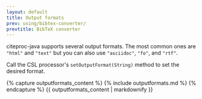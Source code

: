 ```yaml
---
layout: default
title: Output formats
prev: using/bibtex-converter/
prevtitle: BibTeX converter
---
```


citeproc-java supports several output formats. The most common
ones are `"html"` and `"text"` but you can also use `"asciidoc"`,
`"fo"`, and `"rtf"`.

Call the CSL processor's `setOutputFormat(String)` method to set
the desired format.

{% capture outputformats_content %}
{% include outputformats.md %}
{% endcapture %}
{{ outputformats_content | markdownify }}
